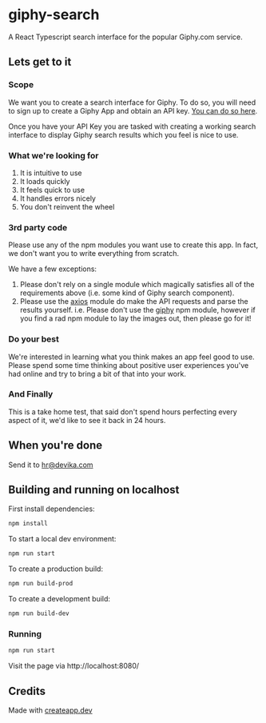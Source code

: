 # giphy-search

A React Typescript search interface for the popular Giphy.com service.

## Lets get to it

### Scope

We want you to create a search interface for Giphy. To do so, you will need to sign up to create a Giphy App and obtain an API key. [You can do so here][1].

Once you have your API Key you are tasked with creating a working search interface to display Giphy search results which you feel is nice to use.

### What we're looking for

1. It is intuitive to use
1. It loads quickly
1. It feels quick to use
1. It handles errors nicely
1. You don't reinvent the wheel

### 3rd party code

Please use any of the npm modules you want use to create this app. In fact, we don't want you to write everything from scratch.

We have a few exceptions:

1. Please don't rely on a single module which magically satisfies all of the requirements above (i.e. some kind of Giphy search component).
1. Please use the [axios][3] module do make the API requests and parse the results yourself. i.e. Please don't use the [giphy][2] npm module, however if you find a rad npm module to lay the images out, then please go for it!

### Do your best

We're interested in learning what you think makes an app feel good to use. Please spend some time thinking about positive user experiences you've had online and try to bring a bit of that into your work.

### And Finally

This is a take home test, that said don't spend hours perfecting every aspect of it, we'd like to see it back in 24 hours.

## When you're done

Send it to hr@devika.com

## Building and running on localhost

First install dependencies:

```sh
npm install
```

To start a local dev environment:

```sh
npm run start
```

To create a production build:

```sh
npm run build-prod
```

To create a development build:

```sh
npm run build-dev
```

### Running

```sh
npm run start
```

Visit the page via http://localhost:8080/

## Credits

Made with [createapp.dev](https://createapp.dev/)

[1]: https://developers.giphy.com/dashboard/?create=true
[2]: https://www.npmjs.com/package/giphy
[3]: https://github.com/axios/axios
